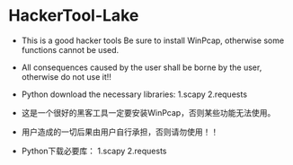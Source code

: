 # HackerTool-Lake
- This is a good hacker tools Be sure to install WinPcap, otherwise some functions cannot be used. 
- All consequences caused by the user shall be borne by the user, otherwise do not use it!!
- Python download the necessary libraries:
1.scapy
2.requests

- 这是一个很好的黑客工具一定要安装WinPcap，否则某些功能无法使用。
- 用户造成的一切后果由用户自行承担，否则请勿使用！！
- Python下载必要库：
1.scapy
2.requests
